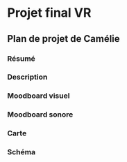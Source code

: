 # Projet final VR

## Plan de projet de Camélie

### Résumé

### Description

### Moodboard visuel 

### Moodboard sonore

### Carte

### Schéma 
